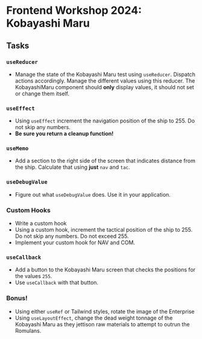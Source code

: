 # Frontend Workshop 2024: Kobayashi Maru

## Tasks

### `useReducer`

- Manage the state of the Kobayashi Maru test using `useReducer`. Dispatch actions accordingly. Manage the different values using this reducer. The KobayashiMaru component should **only** display values, it should not set or change them itself.

### `useEffect`

- Using `useEffect` increment the navigation position of the ship to 255. Do not skip any numbers.
- **Be sure you return a cleanup function!**

### `useMemo`

- Add a section to the right side of the screen that indicates distance from the ship. Calculate that using **just** `nav` and `tac`.

### `useDebugValue`

- Figure out what `useDebugValue` does. Use it in your application.

### Custom Hooks

- Write a custom hook 
- Using a custom hook, increment the tactical position of the ship to 255. Do not skip any numbers. Do not exceed 255.
- Implement your custom hook for NAV and COM.

### `useCallback`

- Add a button to the Kobayashi Maru screen that checks the positions for the values `255`.
- Use `useCallback` with that button.

### Bonus!

- Using either `useRef` or Tailwind styles, rotate the image of the Enterprise
- Using `useLayoutEffect`, change the dead weight tonnage of the Kobayashi Maru as they jettison raw materials to attempt to outrun the Romulans.
